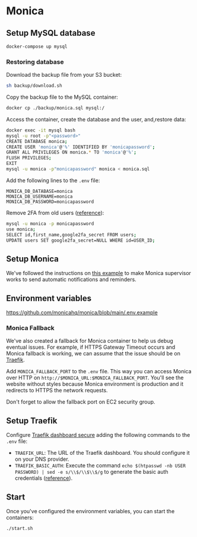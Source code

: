 # Monica

## Setup MySQL database

```sh
docker-compose up mysql
```

### Restoring database

Download the backup file from your S3 bucket:

```sh
sh backup/download.sh
```

Copy the backup file to the MySQL container:

```sh
docker cp ./backup/monica.sql mysql:/
```

Access the container, create the database and the user, and,restore data:

```sh
docker exec -it mysql bash
mysql -u root -p"<password>"
CREATE DATABASE monica;
CREATE USER 'monica'@'%' IDENTIFIED BY 'monicapassword';
GRANT ALL PRIVILEGES ON monica.* TO 'monica'@'%';
FLUSH PRIVILEGES;
EXIT
mysql -u monica -p"monicapassword" monica < monica.sql
```

Add the following lines to the `.env` file:

```
MONICA_DB_DATABASE=monica
MONICA_DB_USERNAME=monica
MONICA_DB_PASSWORD=monicapassword
```

Remove 2FA from old users ([reference](https://github.com/monicahq/monica/issues/5235)):

```sh
mysql -u monica -p monicapassword
use monica;
SELECT id,first_name,google2fa_secret FROM users;
UPDATE users SET google2fa_secret=NULL WHERE id=USER_ID;
```

## Setup Monica

We've followed the instructions on [this example](https://github.com/monicahq/docker/tree/main/.examples/supervisor/fpm-alpine/app) to make Monica supervisor works to send automatic notifications and reminders.

## Environment variables

https://github.com/monicahq/monica/blob/main/.env.example

### Monica Fallback

We've also created a fallback for Monica container to help us debug eventual issues. For example, if HTTPS Gateway Timeout occurs and Monica fallback is working, we can assume that the issue should be on [Traefik](#setup-traefik).

Add `MONICA_FALLBACK_PORT` to the `.env` file. This way you can access Monica over HTTP on `http://$MONICA_URL:$MONICA_FALLBACK_PORT`. You'll see the website without styles because Monica environment is production and it redirects to HTTPS the network requests.

Don't forget to allow the fallback port on EC2 security group.

## Setup Traefik

Configure [Traefik dashboard secure](https://doc.traefik.io/traefik/operations/dashboard/) adding the following commands to the `.env` file:

- `TRAEFIK_URL`: The URL of the Traefik dashboard. You should configure it on your DNS provider.
- `TRAEFIK_BASIC_AUTH`: Execute the command `echo $(htpasswd -nb USER PASSWORD) | sed -e s/\\$/\\$\\$/g` to generate the basic auth credentials ([reference](https://stackoverflow.com/a/62177819/8786986)).

## Start

Once you've configured the environment variables, you can start the containers:

```sh
./start.sh
```
